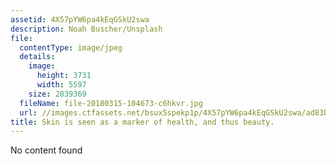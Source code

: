 ```yaml
---
assetid: 4X57pYW6pa4kEqGSkU2swa
description: Noah Buscher/Unsplash
file:
  contentType: image/jpeg
  details:
    image:
      height: 3731
      width: 5597
    size: 2839369
  fileName: file-20180315-104673-c6hkvr.jpg
  url: //images.ctfassets.net/bsux5spekp1p/4X57pYW6pa4kEqGSkU2swa/ad83b231be0f9e67f365e2389f60fe29/file-20180315-104673-c6hkvr.jpg
title: Skin is seen as a marker of health, and thus beauty.
---
```

No content found
